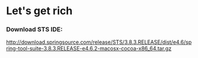 # Let's get rich

### Download STS IDE:

http://download.springsource.com/release/STS/3.8.3.RELEASE/dist/e4.6/spring-tool-suite-3.8.3.RELEASE-e4.6.2-macosx-cocoa-x86_64.tar.gz
